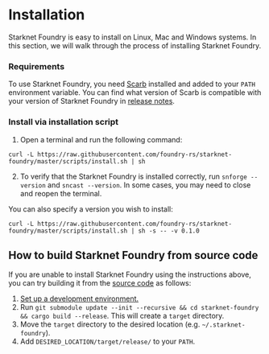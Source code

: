 # Installation

Starknet Foundry is easy to install on Linux, Mac and Windows systems.
In this section, we will walk through the process of installing Starknet Foundry.

### Requirements

To use Starknet Foundry, you need [Scarb](https://docs.swmansion.com/scarb/docs/install) installed and added to
your `PATH` environment variable.
You can find what version of Scarb is compatible with your version of Starknet Foundry
in [release notes](https://github.com/foundry-rs/starknet-foundry/releases).

### Install via installation script

1. Open a terminal and run the following command:

```shell
curl -L https://raw.githubusercontent.com/foundry-rs/starknet-foundry/master/scripts/install.sh | sh
```

2. To verify that the Starknet Foundry is installed correctly, run `snforge --version` and `sncast --version`.
   In some cases, you may need to close and reopen the terminal.

You can also specify a version you wish to install:

```shell
curl -L https://raw.githubusercontent.com/foundry-rs/starknet-foundry/master/scripts/install.sh | sh -s -- -v 0.1.0
```

## How to build Starknet Foundry from source code

If you are unable to install Starknet Foundry using the instructions above, you can try building it from
the [source code](https://github.com/foundry-rs/starknet-foundry) as follows:

1. [Set up a development environment.](../development/environment-setup.md)
2. Run `git submodule update --init --recursive && cd starknet-foundry && cargo build --release`.
   This will create a `target` directory.
3. Move the `target` directory to the desired location (e.g. `~/.starknet-foundry`).
4. Add `DESIRED_LOCATION/target/release/` to your `PATH`.
